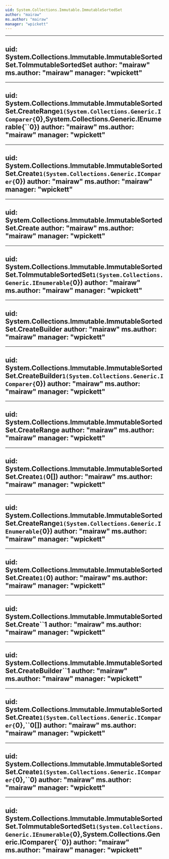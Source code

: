 ```yaml
---
uid: System.Collections.Immutable.ImmutableSortedSet
author: "mairaw"
ms.author: "mairaw"
manager: "wpickett"
---
```


---
uid: System.Collections.Immutable.ImmutableSortedSet.ToImmutableSortedSet
author: "mairaw"
ms.author: "mairaw"
manager: "wpickett"
---

---
uid: System.Collections.Immutable.ImmutableSortedSet.CreateRange``1(System.Collections.Generic.IComparer{``0},System.Collections.Generic.IEnumerable{``0})
author: "mairaw"
ms.author: "mairaw"
manager: "wpickett"
---

---
uid: System.Collections.Immutable.ImmutableSortedSet.Create``1(System.Collections.Generic.IComparer{``0})
author: "mairaw"
ms.author: "mairaw"
manager: "wpickett"
---

---
uid: System.Collections.Immutable.ImmutableSortedSet.Create
author: "mairaw"
ms.author: "mairaw"
manager: "wpickett"
---

---
uid: System.Collections.Immutable.ImmutableSortedSet.ToImmutableSortedSet``1(System.Collections.Generic.IEnumerable{``0})
author: "mairaw"
ms.author: "mairaw"
manager: "wpickett"
---

---
uid: System.Collections.Immutable.ImmutableSortedSet.CreateBuilder
author: "mairaw"
ms.author: "mairaw"
manager: "wpickett"
---

---
uid: System.Collections.Immutable.ImmutableSortedSet.CreateBuilder``1(System.Collections.Generic.IComparer{``0})
author: "mairaw"
ms.author: "mairaw"
manager: "wpickett"
---

---
uid: System.Collections.Immutable.ImmutableSortedSet.CreateRange
author: "mairaw"
ms.author: "mairaw"
manager: "wpickett"
---

---
uid: System.Collections.Immutable.ImmutableSortedSet.Create``1(``0[])
author: "mairaw"
ms.author: "mairaw"
manager: "wpickett"
---

---
uid: System.Collections.Immutable.ImmutableSortedSet.CreateRange``1(System.Collections.Generic.IEnumerable{``0})
author: "mairaw"
ms.author: "mairaw"
manager: "wpickett"
---

---
uid: System.Collections.Immutable.ImmutableSortedSet.Create``1(``0)
author: "mairaw"
ms.author: "mairaw"
manager: "wpickett"
---

---
uid: System.Collections.Immutable.ImmutableSortedSet.Create``1
author: "mairaw"
ms.author: "mairaw"
manager: "wpickett"
---

---
uid: System.Collections.Immutable.ImmutableSortedSet.CreateBuilder``1
author: "mairaw"
ms.author: "mairaw"
manager: "wpickett"
---

---
uid: System.Collections.Immutable.ImmutableSortedSet.Create``1(System.Collections.Generic.IComparer{``0},``0[])
author: "mairaw"
ms.author: "mairaw"
manager: "wpickett"
---

---
uid: System.Collections.Immutable.ImmutableSortedSet.Create``1(System.Collections.Generic.IComparer{``0},``0)
author: "mairaw"
ms.author: "mairaw"
manager: "wpickett"
---

---
uid: System.Collections.Immutable.ImmutableSortedSet.ToImmutableSortedSet``1(System.Collections.Generic.IEnumerable{``0},System.Collections.Generic.IComparer{``0})
author: "mairaw"
ms.author: "mairaw"
manager: "wpickett"
---
